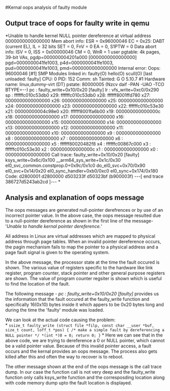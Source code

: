 #Kernal oops analysis of faulty module

## Output trace of oops for faulty write in qemu


*Unable to handle kernel NULL pointer dereference at virtual address 0000000000000000
Mem abort info:
  ESR = 0x96000046
  EC = 0x25: DABT (current EL), IL = 32 bits
  SET = 0, FnV = 0
  EA = 0, S1PTW = 0
Data abort info:
  ISV = 0, ISS = 0x00000046
  CM = 0, WnR = 1
user pgtable: 4k pages, 39-bit VAs, pgdp=000000004201a000
[0000000000000000] pgd=0000000041fe1003, p4d=0000000041fe1003, pud=0000000041fe1003, pmd=0000000000000000
Internal error: Oops: 96000046 [#1] SMP
Modules linked in: faulty(O) hello(O) scull(O) [last unloaded: faulty]
CPU: 0 PID: 152 Comm: sh Tainted: G           O      5.10.7 #1
Hardware name: linux,dummy-virt (DT)
pstate: 80000005 (Nzcv daif -PAN -UAO -TCO BTYPE=--)
pc : faulty_write+0x10/0x20 [faulty]
lr : vfs_write+0xc0/0x290
sp : ffffffc010c53db0
x29: ffffffc010c53db0 x28: ffffff8001ffd780 
x27: 0000000000000000 x26: 0000000000000000 
x25: 0000000000000000 x24: 0000000000000000 
x23: 0000000000000000 x22: ffffffc010c53e30 
x21: 00000000004c98e0 x20: ffffff8001fa6b00 
x19: 000000000000000c x18: 0000000000000000 
x17: 0000000000000000 x16: 0000000000000000 
x15: 0000000000000000 x14: 0000000000000000 
x13: 0000000000000000 x12: 0000000000000000 
x11: 0000000000000000 x10: 0000000000000000 
x9 : 0000000000000000 x8 : 0000000000000000 
x7 : 0000000000000000 x6 : 0000000000000000 
x5 : ffffff80020482f8 x4 : ffffffc00867c000 
x3 : ffffffc010c53e30 x2 : 000000000000000c 
x1 : 0000000000000000 x0 : 0000000000000000 
Call trace:
 faulty_write+0x10/0x20 [faulty]
 ksys_write+0x6c/0x100
 __arm64_sys_write+0x1c/0x30
 el0_svc_common.constprop.0+0x9c/0x1c0
 do_el0_svc+0x70/0x90
 el0_svc+0x14/0x20
 el0_sync_handler+0xb0/0xc0
 el0_sync+0x174/0x180
Code: d2800001 d2800000 d503233f d50323bf (b900003f) 
---[ end trace 386727d5243ab2cd ]--- 
*
## Analysis and explanation of oops message 

The oops messages are generated null-pointer derefrences or by use of an incorrect pointer value.
In the above case, the oops message resulted due to a null-pointer dereference as shown in the first line of the message-
'*Unable to handle kernal pointer dereference.*'

All address in Linux are virtual addresses which are mapped to physical address through page tables. When an invalid 
pointer dereference occurs, the pagin mechanism fails to map the pointer to a physical address and a page fault signal
is given to the operating system.

In the above message, the processor state at the time the fault occured is shown. The various value of registers specific 
to the hardware like link register, program counter, stack pointer and other general purpose registers are shown. The value 
of program counter regsiter is shown which is useful to find the location of the fault.

The following message - *pc : faulty_write+0x10/0x20 [faulty]* provides us the information that the fault occured at the 
faulty_write function and specifically 16(0x10) bytes inside it which appers to be 0x20 bytes long and during the time the
'faulty' module was loaded.

We can look at the actual code causing the problem:<br>
*
`ssize_t faulty_write (struct file *filp, const char __user *buf, size_t count,
		loff_t *pos)
{
	/* make a simple fault by dereferencing a NULL pointer */
	*(int *)0 = 0;
	return 0;
}`
*
Here we can see that in the above code, we are trying to dereference a 0 or NULL pointer, which cannot be a valid pointer value.
Because of this invalid pointer access, a fault occurs and the kernal provides an oops message. The process also gets killed after
this and often the way to recover is to reboot.

The other message shown at the end of the oops message is the call trace dump. In our case the function call is not very deep and 
the faulty_write function only calls ksys_write function and the corresposding location along with code memory dump upto the fault
location is displayed.

